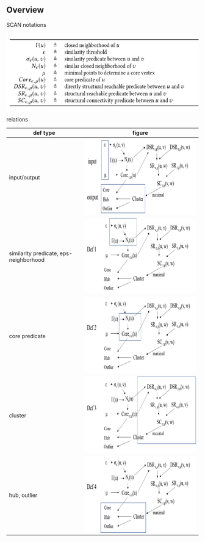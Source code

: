 ## Overview

SCAN notations

<img src="figures/scan-notations.png" height="200px" /> 

relations

def type | figure
--- | ---
input/output | <img src="figures/scan-intro.png" height="200px"/>
similarity predicate, eps-neighborhood | <img src="figures/def-1.png" height="200px" /> 
core predicate | <img src="figures/def-2.png" height="200px" /> 
cluster | <img src="figures/def-3.png" height="200px" /> 
hub, outlier | <img src="figures/def-4.png" height="200px" /> 
